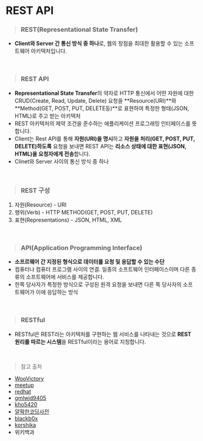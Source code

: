 # REST API

> ### REST(Representational State Transfer)
- **Client와 Server 간 통신 방식 중 하나**로, 웹의 장점을 최대한 활용할 수 있는 소프트웨어 아키텍처입니다.

<br>

> ### REST API
- **Representational State Transfer**의 약자로 HTTP 통신에서 어떤 자원에 대한 CRUD(Create, Read, Update, Delete) 요청을 **Resource(URI)**와 **Method(GET, POST, PUT, DELETE등)**로 표현하여 특정한 형태(JSON, HTML)로 주고 받는 아키텍처
- REST 아키텍처의 제약 조건을 준수하는 애플리케이션 프로그래밍 인터페이스를 뜻합니다.
- Client는 Rest API를 통해 **자원(URI)을 명시**하고 **자원을 처리(GET, POST, PUT, DELETE)하도록** 요청을 보내면 REST API는 **리소스 상태에 대한 표현(JSON, HTML)을 요청자에게 전송**합니다.
- Clinet와 Server 사이의 통신 방식 중 하나

<br>

> ### REST 구성
1. 자원(Resource) - URI
2. 행위(Verb) - HTTP METHOD(GET, POST, PUT, DELETE)
3. 표현(Representations) - JSON, HTML, XML

<br>

> ### API(Application Programming Interface)
- **소프르웨어 간 지정된 형식으로 데이터를 요청 및 응답할 수 있는 수단**
- 컴퓨터나 컴퓨터 프로그램 사이의 연결. 일종의 소프트웨어 인터페이스이며 다른 종류의 소프트웨어에 서비스를 제공합니다.
- 한쪽 당사자가 특정한 방식으로 구성된 원격 요청을 보내면 다른 쪽 당사자의 소프트웨어가 이에 응답하는 방식

<br>

> ### RESTful
- RESTful은 REST라는 아키텍처를 구현하는 웹 서비스를 나타내는 것으로 **REST 원리를 따르는 시스템**을 RESTful이라는 용어로 지칭합니다.

<br>

> 참고 출처
- [WooVictory](https://github.com/WooVictory/Ready-For-Tech-Interview/blob/master/Network/REST%20%26%20RESTful.md)
- [meetup](https://meetup.toast.com/posts/92)
- [redhat](https://www.redhat.com/ko/topics/api/what-is-a-rest-api)
- [gmlwjd9405](https://gmlwjd9405.github.io/2018/09/21/rest-and-restful.html)
- [kho5420](https://velog.io/@kho5420/Web-API-%EA%B7%B8%EB%A6%AC%EA%B3%A0-EndPoint)
- [얄팍한코딩사전](https://www.youtube.com/watch?v=iOueE9AXDQQ)
- [blackb0x](https://velog.io/@blackb0x/%EC%84%9C%EB%B2%84-API-%ED%86%B5%EC%8B%A0%EA%B3%BC-REST-API)
- [korshika](https://korshika.tistory.com/49)
- 위키백과
